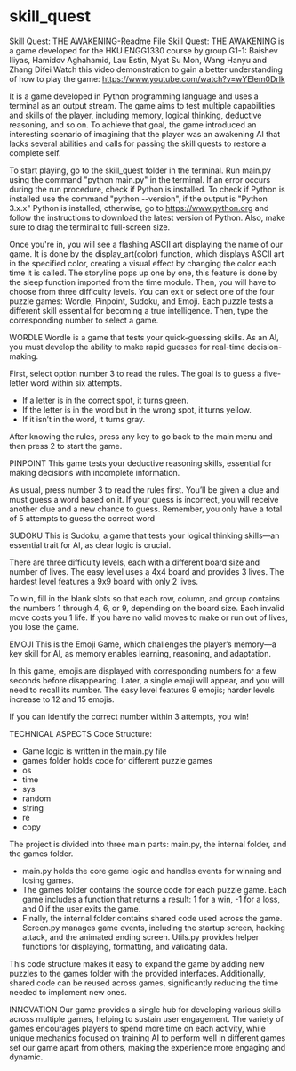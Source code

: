 # skill_quest

Skill Quest: THE AWAKENING-Readme File
Skill Quest: THE AWAKENING is a game developed for the HKU ENGG1330 course by group G1-1: Baishev Iliyas, Hamidov Aghahamid, Lau Estin, Myat Su Mon, Wang Hanyu and Zhang Difei
Watch this video demonstration to gain a better understanding of how to play the game: https://www.youtube.com/watch?v=wYElem0Drlk


It is a game developed in Python programming language and uses a terminal as an output stream. The game aims to test multiple capabilities and skills of the player, including memory, logical thinking, deductive reasoning, and so on. To achieve that goal, the game introduced an interesting scenario of imagining that the player was an awakening AI that lacks several abilities and calls for passing the skill quests to restore a complete self. 

To start playing, go to the skill_quest folder in the terminal. Run main.py using the command "python main.py" in the terminal. If an error occurs during the run procedure, check if Python is installed. To check if Python is installed use the command "python --version", if the output is "Python 3.x.x" Python is installed, otherwise, go to https://www.python.org and follow the instructions to download the latest version of Python. Also, make sure to drag the terminal to full-screen size. 

Once you're in, you will see a flashing ASCII art displaying the name of our game. It is done by the display_art(color) function, which displays ASCII art in the specified color, creating a visual effect by changing the color each time it is called. The storyline pops up one by one, this feature is done by the sleep function imported from the time module. Then, you will have to choose from three difficulty levels. You can exit or select one of the four puzzle games: Wordle, Pinpoint, Sudoku, and Emoji. Each puzzle tests a different skill essential for becoming a true intelligence. Then, type the corresponding number to select a game. 


WORDLE 
Wordle is a game that tests your quick-guessing skills. As an AI, you must develop the ability to make rapid guesses for real-time decision-making.

First, select option number 3 to read the rules. The goal is to guess a five-letter word within six attempts.

* If a letter is in the correct spot, it turns green.
* If the letter is in the word but in the wrong spot, it turns yellow.
* If it isn’t in the word, it turns gray.

After knowing the rules, press any key to go back to the main menu and then press 2 to start the game.


PINPOINT
This game tests your deductive reasoning skills, essential for making decisions with incomplete information.

As usual, press number 3 to read the rules first. You’ll be given a clue and must guess a word based on it. If your guess is incorrect, you will receive another clue and a new chance to guess. Remember, you only have a total of 5 attempts to guess the correct word


SUDOKU
This is Sudoku, a game that tests your logical thinking skills—an essential trait for AI, as clear logic is crucial.

There are three difficulty levels, each with a different board size and number of lives. The easy level uses a 4x4 board and provides 3 lives. The hardest level features a 9x9 board with only 2 lives.

To win, fill in the blank slots so that each row, column, and group contains the numbers 1 through 4, 6, or 9, depending on the board size. Each invalid move costs you 1 life. If you have no valid moves to make or run out of lives, you lose the game.


EMOJI
This is the Emoji Game, which challenges the player’s memory—a key skill for AI, as memory enables learning, reasoning, and adaptation.

In this game, emojis are displayed with corresponding numbers for a few seconds before disappearing. Later, a single emoji will appear, and you will need to recall its number. The easy level features 9 emojis; harder levels increase to 12 and 15 emojis.

If you can identify the correct number within 3 attempts, you win!


TECHNICAL ASPECTS
Code Structure:
- Game logic is written in the main.py file
- games folder holds code for different puzzle games
- os
- time
- sys
- random
- string
- re
- copy

The project is divided into three main parts: main.py, the internal folder, and the games folder.

* main.py holds the core game logic and handles events for winning and losing games.
* The games folder contains the source code for each puzzle game. Each game includes a function that returns a result: 1 for a win, -1 for a loss, and 0 if the user exits the game.
* Finally, the internal folder contains shared code used across the game. Screen.py manages game events, including the startup screen, hacking attack, and the animated ending screen. Utils.py provides helper functions for displaying, formatting, and validating data.

This code structure makes it easy to expand the game by adding new puzzles to the games folder with the provided interfaces. Additionally, shared code can be reused across games, significantly reducing the time needed to implement new ones.


INNOVATION
Our game provides a single hub for developing various skills across multiple games, helping to sustain user engagement. The variety of games encourages players to spend more time on each activity, while unique mechanics focused on training AI to perform well in different games set our game apart from others, making the experience more engaging and dynamic.
